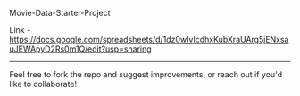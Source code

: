  Movie-Data-Starter-Project

Link - https://docs.google.com/spreadsheets/d/1dz0wIvIcdhxKubXraUArg5jENxsauJEWApyD2Rs0m1Q/edit?usp=sharing

---
Feel free to fork the repo and suggest improvements, or reach out if you'd like to collaborate!

